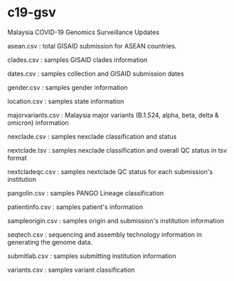 # c19-gsv
Malaysia COVID-19 Genomics Surveillance Updates

asean.csv : total GISAID submission for ASEAN countries.

clades.csv : samples GISAID clades information

dates.csv : samples collection and GISAID submission dates

gender.csv : samples gender information

location.csv : samples state information

majorvariants.csv : Malaysia major variants (B.1.524, alpha, beta, delta & omicron) information

nexclade.csv : samples nexclade classification and status

nextclade.tsv : samples nexclade classification and overall QC status in tsv format

nextcladeqc.csv : samples nextclade QC status for each submission's institution

pangolin.csv : samples PANGO Lineage classification

patientinfo.csv : samples patient's information

sampleorigin.csv : samples origin and submission's institution information

seqtech.csv : sequencing and assembly technology information in generating the genome data.

submitlab.csv : samples submitting institution information

variants.csv : samples variant classification

